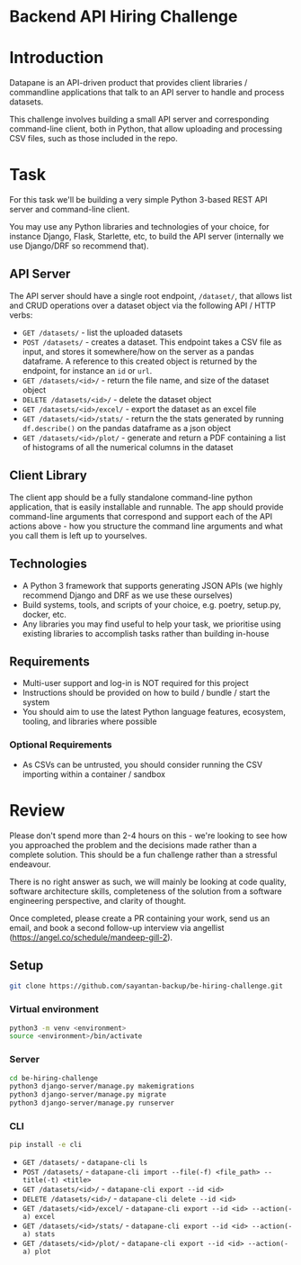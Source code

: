 # Backend API Hiring Challenge

# Introduction

Datapane is an API-driven product that provides client libraries / commandline applications that talk to an API server to handle and process datasets.

This challenge involves building a small API server and corresponding command-line client, both in Python, that allow uploading and processing CSV files, such as those included in the repo.


# Task

For this task we'll be building a very simple Python 3-based REST API server and command-line client.

You may use any Python libraries and technologies of your choice, for instance Django, Flask, Starlette, etc, to build the API server (internally we use Django/DRF so recommend that).

## API Server

The API server should have a single root endpoint, `/dataset/`, that allows list and CRUD operations over a dataset object via the following API / HTTP verbs:

 - `GET /datasets/` - list the uploaded datasets
 - `POST /datasets/` - creates a dataset. This endpoint takes a CSV file as input, and stores it somewhere/how on the server as a pandas dataframe. A reference to this created object is returned by the endpoint, for instance an `id` or `url`.
 - `GET /datasets/<id>/` - return the file name, and size of the dataset object
 - `DELETE /datasets/<id>/` - delete the dataset object
 - `GET /datasets/<id>/excel/` - export the dataset as an excel file
 - `GET /datasets/<id>/stats/` - return the the stats generated by running `df.describe()` on the pandas dataframe as a json object
 - `GET /datasets/<id>/plot/` - generate and return a PDF containing a list of histograms of all the numerical columns in the dataset

## Client Library

The client app should be a fully standalone command-line python application, that is easily installable and runnable. The app should provide command-line arguments that correspond and support each of the API actions above - how you structure the command line arguments and what you call them is left up to yourselves.

## Technologies

- A Python 3 framework that supports generating JSON APIs (we highly recommend Django and DRF as we use these ourselves)
- Build systems, tools, and scripts of your choice, e.g. poetry, setup.py, docker, etc.
- Any libraries you may find useful to help your task, we prioritise using existing libraries to accomplish tasks rather than building in-house

## Requirements

- Multi-user support and log-in is NOT required for this project
- Instructions should be provided on how to build / bundle / start the system
- You should aim to use the latest Python language features, ecosystem, tooling, and libraries where possible

### Optional Requirements

- As CSVs can be untrusted, you should consider running the CSV importing within a container / sandbox

# Review

Please don't spend more than 2-4 hours on this - we're looking to see how you approached the problem and the decisions made rather than a complete solution. This should be a fun challenge rather than a stressful endeavour.

There is no right answer as such, we will mainly be looking at code quality, software architecture skills, completeness of the solution from a software engineering perspective, and clarity of thought.

Once completed, please create a PR containing your work, send us an email, and book a second follow-up interview via angellist (https://angel.co/schedule/mandeep-gill-2).

## Setup

```bash
git clone https://github.com/sayantan-backup/be-hiring-challenge.git
```

### Virtual environment

```bash
python3 -m venv <environment>
source <environment>/bin/activate
```

### Server

```bash
cd be-hiring-challenge
python3 django-server/manage.py makemigrations
python3 django-server/manage.py migrate
python3 django-server/manage.py runserver
```

### CLI

```bash
pip install -e cli
```

 - `GET /datasets/` - `datapane-cli ls`
 - `POST /datasets/` - `datapane-cli import --file(-f) <file_path> --title(-t) <title>`
 - `GET /datasets/<id>/` - `datapane-cli export --id <id>`
 - `DELETE /datasets/<id>/` - `datapane-cli delete --id <id>`
 - `GET /datasets/<id>/excel/` - `datapane-cli export --id <id> --action(-a) excel`
 - `GET /datasets/<id>/stats/` - `datapane-cli export --id <id> --action(-a) stats`
 - `GET /datasets/<id>/plot/` - `datapane-cli export --id <id> --action(-a) plot`
